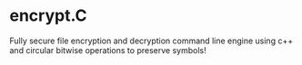 # encrypt.C
Fully secure file encryption and decryption command line engine using c++ and circular bitwise operations to preserve symbols!
